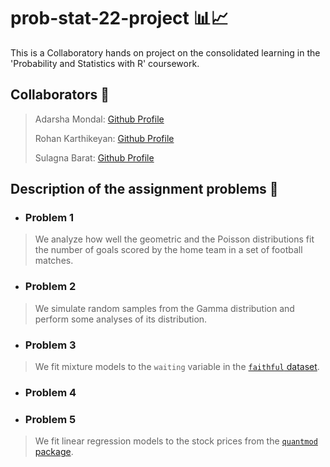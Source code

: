 # prob-stat-22-project 📊📈

This is a Collaboratory hands on project on the consolidated learning in the 'Probability and Statistics with R' coursework.

## Collaborators 🤝
> Adarsha Mondal: [Github Profile](https://github.com/amondalgit)
>
> Rohan Karthikeyan: [Github Profile](https://github.com/RohanKarthikeyan)
>
> Sulagna Barat: [Github Profile](https://github.com/sbarat321)

## Description of the assignment problems 📃
- ### Problem 1
> We analyze how well the geometric and the Poisson distributions fit the number of goals scored by the home team in a set of football matches.

- ### Problem 2
> We simulate random samples from the Gamma distribution and perform some analyses of its distribution.

- ### Problem 3
> We fit mixture models to the `waiting` variable in the [`faithful` dataset](https://search.r-project.org/CRAN/refmans/mixComp/html/faithful.html).

- ### Problem 4
> 

- ### Problem 5
> We fit linear regression models to the stock prices from the [`quantmod` package](https://www.quantmod.com/).
